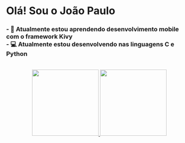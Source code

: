 ### <H1>Olá! Sou o João Paulo</H1>
<h3>
-  🌱  Atualmente estou aprendendo desenvolvimento mobile com o framework Kivy </br> 
-  💻  Atualmente estou desenvolvendo nas linguagens C e Python
</h3>

</br>

<!--
**Joaopaulop/joaopaulop** is a ✨ _special_ ✨ repository because its `README.md` (this file) appears on your GitHub profile.

Here are some ideas to get you started:

- 🔭 I’m currently working on ...
- 🌱 I’m currently learning ...
- 👯 I’m looking to collaborate on ...
- 🤔 I’m looking for help with ...
- 💬 Ask me about ...
- 📫 How to reach me: ...
- 😄 Pronouns: ...
- ⚡ Fun fact: ...
-->

<div align="center">
  <a href="https://github.com/joaopaulop">
  <img height="180em" src="https://github-readme-stats.vercel.app/api?username=joaopaulop&include_all_commits=true&count_private=true&theme=tokyonight"/>
  <img height = "180em" src="https://github-readme-stats.vercel.app/api/top-langs/?username=joaopaulop&layout=compact&include_all_commits=true&count_private=true&theme=tokyonight"/>
</div>

